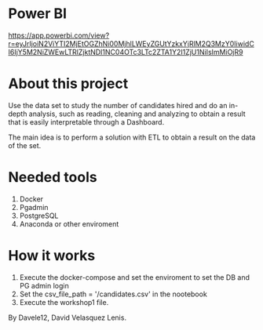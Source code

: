 # Power BI
https://app.powerbi.com/view?r=eyJrIjoiN2ViYTI2MjEtOGZhNi00MjhlLWEyZGUtYzkxYjRlM2Q3MzY0IiwidCI6IjY5M2NiZWEwLTRlZjktNDI1NC04OTc3LTc2ZTA1Y2I1ZjU1NiIsImMiOjR9 
# About this project
Use the data set to study the number of candidates hired and do an in-depth
analysis, such as reading, cleaning and analyzing to obtain a result that is easily
interpretable through a Dashboard.

The main idea is to perform a solution with ETL to obtain a result on the data of the set.

# Needed tools
1. Docker
2. Pgadmin
3. PostgreSQL
4. Anaconda or other enviroment

# How it works
1. Execute the docker-compose and set the enviroment to set the DB and PG admin login
2. Set the csv_file_path = '/candidates.csv' in the nootebook
3. Execute the workshop1 file.

By Davele12, David Velasquez Lenis.
